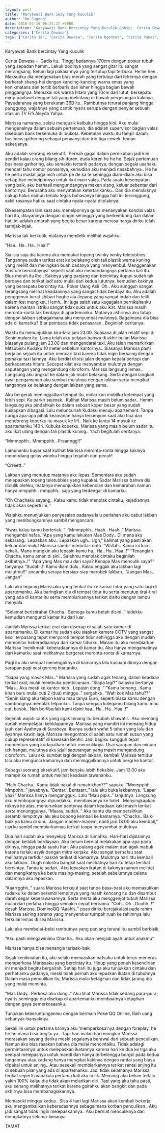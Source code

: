 ```yaml
---
layout: post
title: "Karyawati Bank Sexy Yang Kuculik"
author: "Om Sugeng"
date: 2018-03-16 06:34:27 +0000
description: "Karyawati Bank bercintay Yang Kuculik &nbsp;  Cerita Dewasa &#8211;\u00a0 Gadis itu.. Tinggi badannya 170cm dengan postur tubuh yang sepadan hemm.. Lekuk bodinya yang sangat gitar itu sangat merangsang. Be..."
categories: ["Cerita Dewasa"]
tags: ["Cerita 18", "Cerita Dewasa", "Cerita Ngentot", "Cerita Panas", "Cerita Pemerkosaan"]
---
```


Karyawati Bank bercintay Yang Kuculik
&nbsp;

Cerita Dewasa &#8211;  Gadis itu.. Tinggi badannya 170cm dengan postur tubuh yang sepadan hemm.. Lekuk bodinya yang sangat gitar itu sangat merangsang. Belum lagi pakaiannya yang tertutup tapi terbuka. He he hee.. Maksudku dia mengenakan blus merah yang tertutup dari lehernya dengan berkerah shang-hai dengan kancing-kancing warna emas yang kenikmatans dan tertib berbaris dari leher hingga bagian bawah pinggangnya. Memakai rok warna hitam yang 10cm dari lutut, bersepatu mirip pantovel dengan tali yang melintang di bawah pergelangan kakinya.. Payudaranya yang berukuran 36B itu.. Rambutnya terurai panjang hingga punggung, wajahnya yang cantik nyaris serupa dengan penyiar sebuah stasiun TV Fifi Aleyda Yahya.

Marissa namanya, selalu mengusik kalbuku hingga kini. Aku mulai mengenalnya dalam sebuah pertemuan, dia adalah supervisor bagian valas disebuah bank terkemuka di ibukota. Kebetulan waktu itu tampil dalam business gathering sebagai penyanyi dari trio tiga cewek, teman sekerjanya.

Aku adalah seorang eksekutif.. Pernah gagal dalam pernikahan jadi kini sendiri kalau orang bilang sih duren, duda keren he he he. Sejak pertemuan business gathering, aku semakin tertarik padanya; dengan segala usahaku mencari tahu nomor ponselnya, kemudian aku menjadi nasabahnya.. He he he perlu modal juga nich untuk pe de ka te sehingga diam-diam aku bisa setiap hari menelponnya untuk ikut main valas. Pada suatu kesempatan yang baik, aku berhasil mengundangnya makan siang, keluar sebentar dari kantornya. Berusaha aku menyatakan ketertarikanku.. Dan dia menolaknya cukup halus namun terlalu tegas bahasanya hingga hati ini tersinggung, sakit rasanya hatiku saat cintaku nyata-nyata ditolaknya.

Dikesempatan lain saat aku menelponnya guna menanyakan kondisi valas hari itu, dilayaninya dengan dingin sehingga yang berkembang dari dalam hati ini adalah amarah yang begitu besar karena merasa harga diriku telah terinjak-injak.

Marissa tak berkutik, matanya mendelik melihat wajahku.

&#8220;Haa.. Ha.. Ha.. Haa!!&#8221;

Sia-sia saja dia karena aku memakai topeng twinky winky teletubbies. Tangannya sudah terikat erat ke belakang oleh tali plastik warna kuning yang melilit dan melingkari buah dadanya yang menyembul. Menggenakan &#8216;kostum bercintaynya&#8217; seperti saat aku memandangnya pertama kali itu. Blus merah itu lho.. Kakinya yang panjang dan bercintay itupun sudah tak berdaya dan terikat jadi satu mulai dari kedua lututnya, kemudian kakinya yang bersepatu bercintay itu.  Poker Uang Asli  Oh.. Aku sungguh sangat terangsang melihat keadaannya yang sangat tidak berdaya itu. Aku adalah penggemar berat shibari hogtie ala Jepang yang sangat indah dan teliti dalam ikat mengikat. Hemh.. Ini juga salah satu kegagalan pernikahanku karena mantan istriku sangat tidak suka untuk aku ikat. Marissa masih meronta-ronta tak berdaya di apartemanku. Matanya akhirnya aku tutup dengan lakban sebagaimana aku menyumbat mulutnya. Bagaimana dia bisa ada di kamarku? Biar pembaca tidak penasaran.. Beginilah ceritanya.

Waktu itu menunjukkan kira-kira jam 23.00. Suasana di jalan relatif sepi di Senin malam itu. Lama telah aku pelajari bahwa di akhir bulan Marissa biasanya pulang jam 23.00 dan mengendarai taxi. Aku telah memarkirkan Mitsubishi Kudaku 10 meter sebelum kantornya.. Biasanya Marissa pasti berjalan sejauh itu untuk mencari taxi karena tidak ingin bersaing dengan pemakai taxi lainnya. Aku berdiri di sisi jalan dengan kepala bertopi dan berkacamata hitam. Secepat kilat aku menyambar mulutnya dengan saputangan yang mengandung cloroform. Marissa langsung lemas.. Langsung aku angkut ke dalam jok mobil belakang. Serta dengan langkah awal pengamanan aku sumbat mulutnya dengan lakban serta mengikat tangannya ke belakang dengan lakban yang sama.

Aku bergerak meninggalkan tempat itu, melarikan mobilku ketempat yang lebih sepi. Ku parkir sejenak.. Kulihat Marissa masih belum sadar.. Hemm langsung aku pindahkan ke dalam sebuah koper besar yang sudah kusiapkan dibagasi. Lalu meluncurlah Kudaku menuju apartemant. Tanpa curiga apa-apa pihak keamanan hanya tersenyum saat aku tiba dan mendorong koperku itu masuk ke lift.. Naik ke lantai 14 masuk ke apartemanku 1404. Kubuka koperku, Marissa yang masih belum sadar itu aku ikat ulang dengan tali plastik kuning.. Yach begitulah ceritanya.

&#8220;Mmmpphh.. Mmmpphh.. Praanngg!!&#8221;

Lamunanku buyar saat kulihat Marissa meronta-ronta hingga kakinya menendang gelas wineku hingga terjatuh dan pecah!

&#8220;Crreett..&#8221;

Lakban yang menutup matanya aku lepas. Sementara aku sudah melepaskan topeng teletubbies yang kupakai. Sadar Marissa bahwa dia diculik olehku, matanya menunjukkan kebencian dan kemarahan namun hanya mmpphh.. mmpphh.. saja yang terdengar di kamarku.

&#8220;Oh Chachaku sayang.. Kalau kamu tidak menolak cintaku, kejadiannya tidak akan seperti ini..&#8221;

Wajahku menunjukkan penyesalan padanya lalu perlahan aku cabut lakban yang membungkamnya sambil mengancam.

&#8220;Awas kalau kamu berteriak..&#8221;.
&#8220;Mmmpphh.. Haah.. Haah..&#8221; Marissa mengambil nafas.
&#8220;Apa yang kamu lakukan Mas Dody.. Di mana aku sekarang.. Lepaskan aku.. Lepaskan ugh.. Ugh,&#8221; kalimat yang pasti akan keluar dari mulut Marissa sambil meronta-ronta.
&#8220;Wallah.. Kamu ini lucu sekali.. Mana mungkin aku lepasin kamu ha.. Ha.. Ha.. Haa..!&#8221;
&#8220;Tenanglah Chacha, kamu aman di sini.. Salahmu menolak cintaku beginilah akibatnya..!&#8221;
&#8220;Apa yang Mas mau dari saya? Kenapa Mas menculik saya?&#8221; tanyanya
&#8220;Sudah..!! Kamu diam dulu.. Kalau enggak aku lakban lagi mulutmu!!&#8221; ancamku seraya bersiap-siap merobek lakban..
&#8220;Jangan Mas.. Jangan&#8221;

Lalu aku bopong Marissaku yang terikat itu ke kamar tidur yang satu lagi di apartemanku. Aku baringkan dia di tempat tidur itu serta menutup tirai-tirai yang ada di kamar itu serta membiarkannya terikat disitu dengan lampu menyala.

&#8220;Selamat beristirahat Chacha.. Semoga kamu betah disini..&#8221; ledekku kemudian mengunci kamar itu dari luar.

Jadilah Marissa terikat erat dan disekap di salah satu kamar di apartemanku. Di kamar itu sudah aku siapkan kamera CCTV yang sangat kecil terpasang tepat menyoroti tempat tidur sehingga aku dengan mudah memonitor keberadaannya dari kamar tidurku. Malam itu aku membiarkan Marissa &#8216;menikmati&#8217; keberadaannya di kamar itu. Aku hanya mengamatinya dari kamarku saat melihatnya bergerak meronta-ronta di kamarnya.

Pagi itu aku sempat menengoknya di kamarnya lalu kusuapi dirinya dengan sarapan pagi nasi goreng buatanku.

&#8220;Siapa yang masak Mas..&#8221; Marissa yang sudah agak tenang, dalam keadaan terikat erat, mulai membuka pembicaraan.
&#8220;Siapa lagi?&#8221; balasku bertanya.
&#8220;Mas.. Aku mesti ke kantor nich.. Lepasin dong..&#8221;
&#8220;Kamu bohong.. Kamu khan baru mulai cuti 2 (dua) minggu..&#8221; sergahku.
&#8220;Wah kok Mas tahu??&#8221;
&#8220;Senin siang aku telpon kamu mau tanya Euro, seperti biasa kamu dengan sombongnya menolak telponku.. Tanpa sengaja kolegamu bilang kamu mau cuti besok.. Nah berliburlah kami disini haa.. Ha.. Ha.. Haa..!&#8221;

Sejenak wajah cantik yang agak tenang itu berubah khawatir.. Aku memang sudah mempelajari kehidupannya. Marissa yang mandiri ini memang hidup jauh dari Ayahnya di Surabaya. Ibunya sudah wafat 5 tahun yang lalu dan Ayahnya kawin lagi. Marissa mengontrak di salah satu rumah susun yang cukup representatif di kawasan Benhil. Jadi bagiku sungguh tepat momentum yang kudapatkan untuk menculiknya. Usai sarapan dan minum teh hangat, mulutnya aku jejali saputangan yang masih mengandung cloroform.. Lalu aku sumbat lagi dengan lakban, kembali Marissa tertidur lalu aku mengunci kamarnya dan meninggalkannya untuk pergi ke kantor.

Sebagai seorang eksekutif, jam kerjaku lebih fleksible. Jam 13.00 aku mampir ke rumah untuk melihat keadaan tawananku.

&#8220;Halo Chacha.. Kamu tidak nakal di rumah khan??&#8221; sapaku.
&#8220;Mmmpphh.. Mmpphh..&#8221; jawabnya.
&#8220;Bentar.. Bentaarr..&#8221; lalu aku buka lakbannya. &#8220;Lapar yaa?&#8221;
Marissa hanya mengangguk.. Lalu &#8220;Mau pipis..&#8221; lanjutnya.
Langsung aku membopongnya dipundakku, membawanya ke toilet.. Menyingkapkan roknya ke atas, menurunkan pantynya dalam keadaan kaki masih terikat serta menunggunya.
&#8220;Maass, sudah..&#8221;
Aku bantu dia membersihkan serambi lempitnya lalu aku bopong kembali ke kamarnya.
&#8220;Chacha.. Baik-baik ya kamu di sini.. Jangan macem-macem, nanti jam 18.00 aku kembali,&#8221; ujarku sambil membiarkannya terikat tanpa menyumbat mulutnya.

Dua hari sudah aku menyekap Marissa di rumahku. Hari-hari dijalaninya dengan ketidak berdayaan. Aku belum berniat melakukan apa-apa pada dirinya, hingga pada suatu hari. Aku pulang agak malam dan agak mabuk karena terlalu asyik dengan mitra kerjaku. Aku sangat bernafsu saat melihatnya tertidur pasrah terikat di kamarnya. Mulutnya hari ittu kembali aku lakban.. Ough naluriku bangkit saat melihatnya hari itu tetap terlihat bercintay. Tanpa ia sadari.. Aku lepaskan ikatan di kakinya namun melipat dan mengikatnya ke betis masing-masing, setelah sebelumnya celana dalamnya aku lepaskan.

&#8220;Aaarrgghh..&#8221; suara Marissa terkejut saat tanpa basa-basi aku memasukkan rudalku ke dalam serambi lempitnya yang masih kencang itu dan disambut darah segar keperawanannya. Serta merta aku menggenjot tubuh Marissa mulai dari perlahan hingga semakin cepat berirama.
&#8220;Ooh.. Oh.. Ooohh..!&#8221; desah Marissa. DominoQQ
&#8220;Aaahh..&#8221; puas diriku berejakulasi pada rahim Marissa seiring sprema yang menyembur tumpah ruah ke rahimnya lalu terkulai lemas di sisi Marissa.

Lalu aku membelai-belai rambutnya yang panjang terurai itu sambil berbisik,

&#8220;Aku pasti mengawinimu Chacha.. Aku akan menjadi ayah untuk anakmu&#8221;

Marissa hanya bisa menangis terisak-isak.

Sejak kenikmatan itu, aku selalu memuaskan nafsuku untuk terus-menerus memperkosa Marissaku yang bercintay itu. Hidup yang penuh kesendirian ini menjadi begitu bergairah. Setiap hari itu juga aku tunjukkan cintaku dan perhatianku padanya, meski tidak pernah aku lepaskan ikatan di tubuhnya. Dalam masa penculikan itu, Marissa mulai ketagihan dan tidak jarang dia yang mulai meminta.

&#8220;Mas Dody.. Perkosa aku dong..&#8221; Aku lihat Marissa tidak sedang pura-pura; nyaris seminggu dia disekap di apartemanku membuatnya ketagihan dengan gaya pemerkosaanku.

Tunjukan keberuntunganmu dengan bermain PokerQQ Online, Raih uang sebanyak-banyaknya

Sekali ini untuk pertama kalinya aku &#8216;memperkosa&#8217;nya dengan foreplay, he he he mana bisa begitu ya.. Tapi hari makin hari mungkin Marissa merasakan sayang dariku meski segalanya berawal dari sebuah penculikan. Namun aku bisa rasakan bahwa dia mulai mencintaiku. Tidak adalagi permintaannya untuk melepaskan ikatannya karena hari ke dua ke tiga aku sempat melepasnya untuk mandi dan hanya terbelenggu borgol pada kedua tangannya atau kadang hanya mengikat kakinya dengan rantai yang biasa dipakai untuk anjing.. Atau sesekali membiarkannya terikat rantai anjing itu di sebuah pilar yang ada di apartemanku. Jadi tidak selamanya Marissa terikat seperti manakala pertama kali aku culik. Memang aku belum terlalu yakin 100% kalau dia tidak akan melarikan diri. Tapi yang aku tahu pasti, aku senang melihatnya terikat karena gairahku akan bangkit dan pada akhirnya bisa membahagiakannya.

Memasuki minggu kedua.. Sisa 4 hari lagi Marissa akan kembali bekerja; aku mengembalikan keberadaannya sebagaimana korban penculikan.. Aku jadi sangat tidak ingin melepaskannya.. Aku berniat menculiknya dan mengikatnya selama-lamanya.

TAMAT